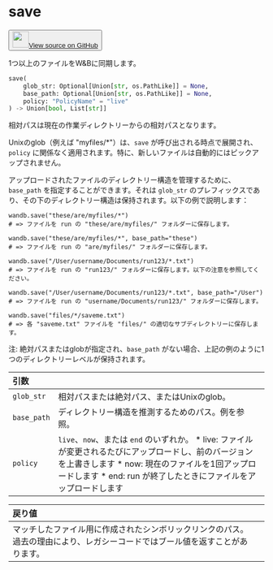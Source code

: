 # save

<p><button style={{display: 'flex', alignItems: 'center', backgroundColor: 'white', border: '1px solid #ddd', padding: '10px', borderRadius: '6px', cursor: 'pointer', boxShadow: '0 2px 3px rgba(0,0,0,0.1)', transition: 'all 0.3s'}}><a href='https://www.github.com/wandb/wandb/tree/v0.17.3/wandb/sdk/wandb_run.py#L1879-L1985' style={{fontSize: '1.2em', display: 'flex', alignItems: 'center'}}><img src='https://github.githubassets.com/images/modules/logos_page/GitHub-Mark.png' height='32px' width='32px' style={{marginRight: '10px'}}/>View source on GitHub</a></button></p>

1つ以上のファイルをW&Bに同期します。

```python
save(
    glob_str: Optional[Union[str, os.PathLike]] = None,
    base_path: Optional[Union[str, os.PathLike]] = None,
    policy: "PolicyName" = "live"
) -> Union[bool, List[str]]
```

相対パスは現在の作業ディレクトリーからの相対パスとなります。

Unixのglob（例えば "myfiles/*"）は、`save` が呼び出される時点で展開され、`policy` に関係なく適用されます。特に、新しいファイルは自動的にはピックアップされません。

アップロードされたファイルのディレクトリー構造を管理するために、`base_path` を指定することができます。それは `glob_str` のプレフィックスであり、その下のディレクトリー構造は保持されます。以下の例で説明します：

```
wandb.save("these/are/myfiles/*")
# => ファイルを run の "these/are/myfiles/" フォルダーに保存します。

wandb.save("these/are/myfiles/*", base_path="these")
# => ファイルを run の "are/myfiles/" フォルダーに保存します。

wandb.save("/User/username/Documents/run123/*.txt")
# => ファイルを run の "run123/" フォルダーに保存します。以下の注意を参照してください。

wandb.save("/User/username/Documents/run123/*.txt", base_path="/User")
# => ファイルを run の "username/Documents/run123/" フォルダーに保存します。

wandb.save("files/*/saveme.txt")
# => 各 "saveme.txt" ファイルを "files/" の適切なサブディレクトリーに保存します。
```

注: 絶対パスまたはglobが指定され、`base_path` がない場合、上記の例のように1つのディレクトリーレベルが保持されます。

| 引数 |  |
| :--- | :--- |
|  `glob_str` |  相対パスまたは絶対パス、またはUnixのglob。 |
|  `base_path` |  ディレクトリー構造を推測するためのパス。例を参照。 |
|  `policy` |  `live`、`now`、または `end` のいずれか。 * live: ファイルが変更されるたびにアップロードし、前のバージョンを上書きします * now: 現在のファイルを1回アップロードします * end: run が終了したときにファイルをアップロードします |

| 戻り値 |  |
| :--- | :--- |
|  マッチしたファイル用に作成されたシンボリックリンクのパス。過去の理由により、レガシーコードではブール値を返すことがあります。 |